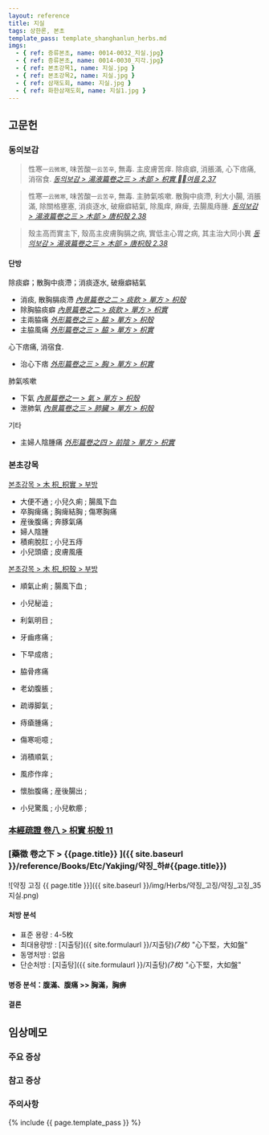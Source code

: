 ```yaml
---
layout: reference
title: 지실
tags: 상한론, 본초
template_pass: template_shanghanlun_herbs.md
imgs:
  - { ref: 증류본초, name: 0014-0032_지실.jpg}
  - { ref: 증류본초, name: 0014-0030_지각.jpg}
  - { ref: 본초강목1, name: 지실.jpg }
  - { ref: 본초강목2, name: 지실.jpg }
  - { ref: 삼재도회, name: 지실.jpg }
  - { ref: 화한삼재도회, name: 지실1.jpg }
---
```


## 고문헌

### 동의보감

> 性寒<small>一云微寒</small>, 味苦酸<small>一云苦辛</small>, 無毒. 主皮膚苦痒. 除痰癖, 消脹滿, 心下痞痛, 消宿食. _[동의보감 > 湯液篇卷之三 > 木部 >  枳實 여름 2.37](https://mediclassics.kr/books/8/volume/22/#content_972)_

> 性寒<small>一云微寒</small>, 味苦酸<small>一云苦辛</small>, 無毒. 主肺氣咳嗽. 散胸中痰滯, 利大小腸, 消脹滿, 除關格壅塞, 消痰逐水, 破癥癖結氣, 除風痒, 麻痺, 去腸風痔腫. _[동의보감 > 湯液篇卷之三 > 木部 > 唐枳殼 2.38](https://mediclassics.kr/books/8/volume/22/#content_984)_

> 殼主高而實主下, 殼高主皮膚胸膈之病, 實低主心胃之病, 其主治大同小異  _[동의보감 > 湯液篇卷之三 > 木部 > 唐枳殼 2.38](https://mediclassics.kr/books/8/volume/22/#content_986)_

#### 단방

除痰癖；散胸中痰滯；消痰逐水, 破癥癖結氣
* 消痰, 散胸膈痰滯 _[內景篇卷之二 > 痰飮 > 單方 > 枳殼](https://mediclassics.kr/books/8/volume/2#content_1388)_
* 除胸脇痰癖 _[內景篇卷之二 > 痰飮 > 單方 > 枳實](https://mediclassics.kr/books/8/volume/2#content_1385)_
* 主兩脇痛 _[外形篇卷之三 > 脇 > 單方 > 枳殼](https://mediclassics.kr/books/8/volume/7#content_1160)_
* 主脇風痛 _[外形篇卷之三 > 脇 > 單方 > 枳實](https://mediclassics.kr/books/8/volume/7#content_1158)_

心下痞痛, 消宿食.
* 治心下痞 _[外形篇卷之三 > 胸 > 單方 > 枳實](https://mediclassics.kr/books/8/volume/7#content_417)_

肺氣咳嗽
* 下氣 _[內景篇卷之一 > 氣 > 單方 > 枳殼](https://mediclassics.kr/books/8/volume/1#content_826)_
* 泄肺氣 _[內景篇卷之三 > 肺臟 > 單方 > 枳殼](https://mediclassics.kr/books/8/volume/3#content_534)_

기타
* 主婦人陰腫痛 _[外形篇卷之四 > 前陰 > 單方 > 枳實](https://mediclassics.kr/books/8/volume/8#content_969)_


### 본초강목

[본초강목 > 木	枳_枳實 > 부방]()

* 大便不通 ; 小兒久痢 ; 腸風下血
* 卒胸痺痛 ; 胸痺結胸 ; 傷寒胸痛
* 産後腹痛 ; 奔豚氣痛
* 婦人陰腫
* 積痢脫肛 ; 小兒五痔
* 小兒頭瘡 ; 皮膚風癢

[본초강목 > 木	枳_枳殼 > 부방]()

* 順氣止痢 ; 腸風下血 ;
* 小兒秘澁 ;

* 利氣明目 ;
* 牙齒疼痛 ;
* 下早成痞 ;
* 脇骨疼痛
* 老幼腹脹 ;
* 疏導脚氣 ;
* 痔瘡腫痛 ;

* 傷寒呃噫 ;
* 消積順氣 ;
* 風疹作痒 ;

* 懷胎腹痛 ; 産後腸出 ;
* 小兒驚風 ; 小兒軟癤 ;



### [本經疏證 卷八 > 枳實 枳殼 11](https://mediclassics.kr/books/154/volume/8/#content_78)

### [藥徵 卷之下 > {{page.title}} ]({{ site.baseurl }}/reference/Books/Etc/Yakjing/약징_하#{{page.title}})

![약징 고징 {{ page.title }}]({{ site.baseurl }}/img/Herbs/약징_고징/약징_고징_35지실.png)

#### 처방 분석

* 표준 용량 : 4-5枚
* 최대용량방 : [지출탕]({{ site.formulaurl }}/지출탕)_(7枚)_ "心下堅，大如盤"
* 동명처방 : 없음
* 단순처방 : [지출탕]({{ site.formulaurl }}/지출탕)_(7枚)_ "心下堅，大如盤"


#### 병증 분석：腹滿、腹痛 >> 胸滿，胸痹




#### 결론


## 임상메모

### 주요 증상



### 참고 증상



### 주의사항


{% include {{ page.template_pass }} %}
